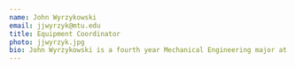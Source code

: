 ```yaml
---
name: John Wyrzykowski
email: jjwyrzyk@mtu.edu
title: Equipment Coordinator
photo: jjwyrzyk.jpg
bio: John Wyrzykowski is a fourth year Mechanical Engineering major at Michigan Tech.  He has loved engineering from a young age, and loves woodworking and using the Space to accomplish his goals.  He has had multiple engineering internships, and is eager to apply those skills and knowledge to improve the Makerspace. In addition to engineering, John loves the outdoors, and is an avid climber, skier, and mountain biker.
---
```

